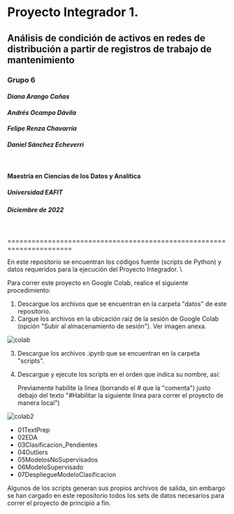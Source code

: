 # Proyecto Integrador 1. 
## Análisis de condición de activos en redes de distribución a partir de registros de trabajo de mantenimiento

### **Grupo 6**  
#### *Diana Arango Cañas*
#### *Andrés Ocampo Dávila*
#### *Felipe Renza Chavarría* 
#### *Daniel Sánchez Echeverri*

<br />

#### Maestría en Ciencias de los Datos y Analítica
##### Universidad EAFIT
##### Diciembre de 2022

<br />

======================================================================

En este repositorio se encuentran los códigos fuente (scripts de Python) y datos requeridos para la ejecución del Proyecto Integrador.
\

Para correr este proyecto en Google Colab, realice el siguiente procedimiento:

1. Descargue los archivos que se encuentran en la carpeta "datos" de este repositorio.
2. Cargue los archivos en la ubicación raiz de la sesión de Google Colab (opción "Subir al almacenamiento de sesión"). Ver imagen anexa.

![colab](https://user-images.githubusercontent.com/70821787/205749783-84abe7a3-48e3-416d-85b9-62bb8d06412e.png)

3. Descargue los archivos .ipynb que se encuentran en la carpeta "scripts".
4. Descargue y ejecute los scripts en el orden que indica su nombre, así:
   
   Previamente habilite la linea (borrando el # que la "comenta") justo debajo del texto "#Habilitar la siguiente línea para correr el proyecto de manera local")
   
![colab2](https://user-images.githubusercontent.com/70821787/205754338-f9c73819-8943-49f9-81c0-2911d2d77c24.png)
   
   - 01TextPrep
   - 02EDA
   - 03Clasificacion_Pendientes
   - 04Outliers
   - 05ModelosNoSupervisados
   - 06ModeloSupervisado
   - 07DespliegueModeloClasificacion
   
Algunos de los scripts generan sus propios archivos de salida, sin embargo se han cargado en este repositorio todos los sets de datos necesarios para correr el proyecto de principio a fin.


